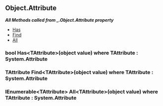 ## Object.Attribute
***All Methods called from _.Object.Attribute property***

- [Has](#has)
- [Find](#find)
- [All](#all)

### bool Has\<TAttribute>(object value) where TAttribute : System.Attribute

### TAttribute Find\<TAttribute>(object value) where TAttribute : System.Attribute

### IEnumerable\<TAttribute> All\<TAttribute>(object value) where TAttribute : System.Attribute
